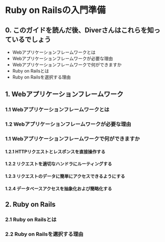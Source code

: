 # Ruby on Railsの入門準備

## 0. このガイドを読んだ後、Diverさんはこれらを知っているでしょう

- Webアプリケーションフレームワークとは
- Webアプリケーションフレームワークが必要な理由
- Webアプリケーションフレームワークで何ができますか
- Ruby on Railsとは
- Ruby on Railsを選択する理由

## 1. Webアプリケーションフレームワーク

### 1.1 Webアプリケーションフレームワークとは

### 1.2 Webアプリケーションフレームワークが必要な理由

### 1.1 Webアプリケーションフレームワークで何ができますか
#### 1.2.1 HTTPリクエストとレスポンスを直接操作する
#### 1.2.2 リクエストを適切なハンドラにルーティングする
#### 1.2.3 リクエストのデータに簡単にアクセスできるようにする
#### 1.2.4 データベースアクセスを抽象化および簡略化する


## 2. Ruby on Rails 

### 2.1 Ruby on Railsとは 

### 2.2 Ruby on Railsを選択する理由
